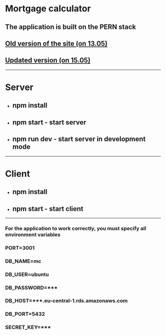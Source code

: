 # Mortgage calculator

## The application is built on the PERN stack

## [Old version of the site (on 13.05)](https://mgcl.ml/)

## [Updated version (on 15.05)](https://moca.ml/)

---

# Server

- ## npm install

- ## npm start - start server

- ## npm run dev - start server in development mode

---

# Client

- ## npm install

- ## npm start - start client

---

### For the application to work correctly, you must specify all environment variables

### PORT=3001

### DB_NAME=mc

### DB_USER=ubuntu

### DB_PASSWORD=****\*\*\*****

### DB_HOST=******\*\*\*******.eu-central-1.rds.amazonaws.com

### DB_PORT=5432

### SECRET_KEY=******\*\*\*******
